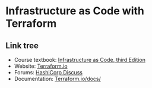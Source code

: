 # Infrastructure as Code with Terraform

## Link tree
- Course textbook: [Infrastructure as Code, third Edition](https://www.oreilly.com/library/view/infrastructure-as-code/9781098150341/)
- Website: [Terraform.io](https://www.terraform.io)
- Forums: [HashiCorp Discuss](https://discuss.hashicorp.com/c/terraform-core)
- Documentation: [Terraform.io/docs/](https://www.terraform.io/docs/)
